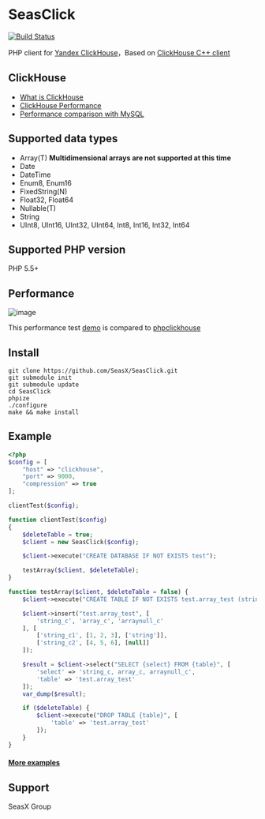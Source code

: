 SeasClick
=====
[![Build Status](https://travis-ci.org/SeasX/SeasClick.svg?branch=master)](https://travis-ci.org/SeasX/SeasClick)

PHP client for [Yandex ClickHouse](https://clickhouse.yandex/)，Based on [ClickHouse C++ client](https://github.com/aiwhj/clickhouse-cpp)

## ClickHouse
* [What is ClickHouse](https://clickhouse.yandex/docs/en/)
* [ClickHouse Performance](https://clickhouse.yandex/docs/en/introduction/performance/)
* [Performance comparison with MySQL](https://clickhouse.yandex/benchmark.html#[%22100000000%22,[%22ClickHouse%22,%22MySQL%22],[%220%22,%221%22]])

## Supported data types

* Array(T)
    **Multidimensional arrays are not supported at this time**
* Date
* DateTime
* Enum8, Enum16
* FixedString(N)
* Float32, Float64
* Nullable(T)
* String
* UInt8, UInt16, UInt32, UInt64, Int8, Int16, Int32, Int64

## Supported PHP version
PHP 5.5+

## Performance
![image](https://github.com/SeasX/SeasClick/raw/master/tests/bench_mark/bench_mark.png)

This performance test [demo](https://github.com/SeasX/SeasClick/blob/master/tests/bench_mark/bench_mark.php) is compared to [phpclickhouse](https://github.com/smi2/phpClickHouse)

## Install
```ssh
git clone https://github.com/SeasX/SeasClick.git
git submodule init
git submodule update
cd SeasClick
phpize
./configure
make && make install
```

## Example

```php
<?php
$config = [
    "host" => "clickhouse",
    "port" => 9000,
    "compression" => true
];

clientTest($config);

function clientTest($config)
{
    $deleteTable = true;
    $client = new SeasClick($config);

    $client->execute("CREATE DATABASE IF NOT EXISTS test");

    testArray($client, $deleteTable);
}

function testArray($client, $deleteTable = false) {
    $client->execute("CREATE TABLE IF NOT EXISTS test.array_test (string_c String, array_c Array(Int8), arraynull_c Array(Nullable(String))) ENGINE = Memory");

    $client->insert("test.array_test", [
        'string_c', 'array_c', 'arraynull_c'
    ], [
        ['string_c1', [1, 2, 3], ['string']],
        ['string_c2', [4, 5, 6], [null]]
    ]);

    $result = $client->select("SELECT {select} FROM {table}", [
        'select' => 'string_c, array_c, arraynull_c',
        'table' => 'test.array_test'
    ]);
    var_dump($result);

    if ($deleteTable) {
        $client->execute("DROP TABLE {table}", [
            'table' => 'test.array_test'
        ]);
    }
}
```
#### [More examples](https://github.com/SeasX/SeasClick/tests/test.php)

## Support
SeasX Group

